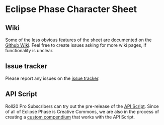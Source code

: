 # Eclipse Phase Character Sheet

## Wiki 
Some of the less obvious features of the sheet are documented on the [Github Wiki](https://github.com/Bathtor/EPSheet/wiki).
Feel free to create issues asking for more wiki pages, if functionality is unclear.

## Issue tracker
Please report any issues on the [issue tracker](https://github.com/Bathtor/EPSheet/issues).

## API Script
Roll20 Pro Subscribers can try out the pre-release of the [API Script](https://github.com/Bathtor/EPSheet/releases/tag/script-v0.9.0).
Since of all of Eclipse Phase is Creative Commons, we are also in the process of creating a [custom compendium](https://github.com/Bathtor/EPCompendium) that works with the API Script.
